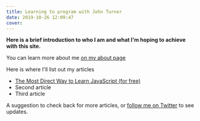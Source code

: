 ```yaml
---
title: Learning to program with John Turner
date: 2019-10-26 12:09:47
cover:
---
```


**Here is a brief introduction to who I am and what I'm hoping to achieve with this site.**

You can learn more about me [on my about page](/about/)

Here is where I'll list out my articles

- [The Most Direct Way to Learn JavaScript (for free)](/learn-javascript/)
- Second article
- Third article

A suggestion to check back for more articles, or [follow me on Twitter](https://twitter.com/JohnTurnerPGH) to see updates.
